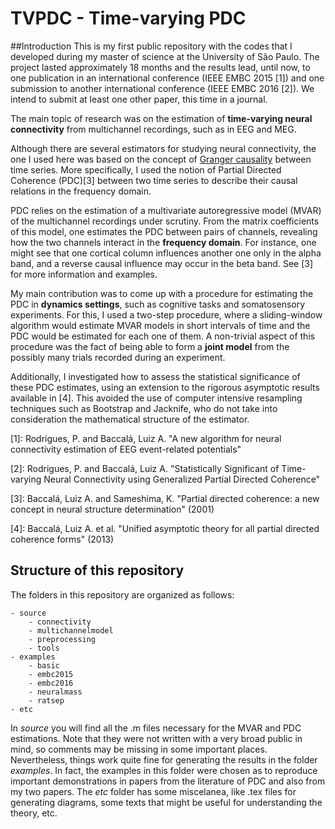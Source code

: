 # TVPDC - Time-varying PDC

##Introduction
This is my first public repository with the codes that I developed during my master of science at the University of São Paulo. The project lasted approximately 18 months and the results lead, until now, to one publication in an international conference (IEEE EMBC 2015 [1]) and one submission to another international conference (IEEE EMBC 2016 [2]). We intend to submit at least one other paper, this time in a journal.

The main topic of research was on the estimation of **time-varying neural connectivity** from multichannel recordings, such as in EEG and MEG.  

Although there are several estimators for studying neural connectivity, the one I used here was based on the concept of [Granger causality](http://www.scholarpedia.org/article/Granger_causality) between time series. More specifically, I used the notion of Partial Directed Coherence (PDC)[3] between two time series to describe their causal relations in the frequency domain.

PDC relies on the estimation of a multivariate autoregressive model (MVAR) of the multichannel recordings under scrutiny. From the matrix coefficients of this model, one estimates the PDC between pairs of channels, revealing how the two channels interact in the **frequency domain**. For instance, one might see that one cortical column influences another one only in the alpha band, and a reverse causal influence may occur in the beta band. See [3] for more information and examples.

My main contribution was to come up with a procedure for estimating the PDC in **dynamics settings**, such as cognitive tasks and somatosensory experiments. For this, I used a two-step procedure, where a sliding-window algorithm would estimate MVAR models in short intervals of time and the PDC would be estimated for each one of them. A non-trivial aspect of this procedure was the fact of being able to form a **joint model** from the possibly many trials recorded during an experiment.  

Additionally, I investigated how to assess the statistical significance of these PDC estimates, using an extension to the rigorous asymptotic results available in [4]. This avoided the use of computer intensive resampling techniques such as Bootstrap and Jacknife, who do not take into consideration the mathematical structure of the estimator.

[1]: Rodrigues, P. and Baccalá, Luiz A. "A new algorithm for neural connectivity estimation of EEG event-related potentials"

[2]: Rodrigues, P. and Baccalá, Luiz A. "Statistically Significant of Time-varying Neural Connectivity using Generalized Partial Directed Coherence"

[3]: Baccalá, Luiz A. and Sameshima, K. "Partial directed coherence: a new concept in neural structure determination" (2001)

[4]: Baccalá, Luiz A. et al. "Unified asymptotic theory for all partial directed coherence forms" (2013)

## Structure of this repository

The folders in this repository are organized as follows:

    - source
        - connectivity
        - multichannelmodel
        - preprocessing
        - tools
    - examples
        - basic
        - embc2015
        - embc2016
        - neuralmass
        - ratsep
    - etc

In *source* you will find all the .m files necessary for the MVAR and PDC estimations. Note that they were not written with a very broad public in mind, so comments may be missing in some important places. Nevertheless, things work quite fine for generating the results in the folder *examples*. In fact, the examples in this folder were chosen as to reproduce important demonstrations in papers from the literature of PDC and also from my two papers. The *etc* folder has some miscelanea, like .tex files for generating diagrams, some texts that might be useful for understanding the theory, etc.

